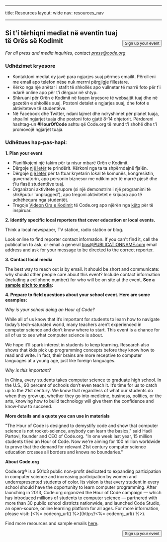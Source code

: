 * * *

title: Resources layout: wide nav: resources_nav

* * *

[<button style="float: right; margin-top: 50px">Sign up your event</button>](/#join)

## Si t'i tërhiqni mediat në eventin tuaj të Orës së Kodimit

*For all press and media inquiries, contact <press@code.org>*

### Udhëzimet kryesore

  * Kontaktoni mediat dy javë para ngjarjes suaj përmes emailit. Përcilleni me email apo telefon nëse nuk merrni përgjigje fillestare.
  * Kërko nga një anëtar i stafit të shkollës apo vullnetar të marrë foto për t'i ndarë online apo për t'i dërguar në shtyp.
  * Shkruani për Orën e Kodimit në faqen kryesore të websajtit tuaj dhe në gazetën e shkollës suaj. Postoni detalet e ngjarjes suaj, dhe fotot e aktiviteteve të studentëve.
  * Në Facebook dhe Twitter, ndani lajmet dhe ndryshimet për planet tuaja, shpallni ngjarjet tuaja dhe postoni foto gjatë 8-14 dhjetorit. Përdoreni hashtag-un **#HourOfCode** ashtu që Code.org të mund t'i shohë dhe t'i promovojë ngjarjet tuaja.

### Udhëzues hap-pas-hapi:

**1. Plan your event**

  * Planifikojeni një takim për ta nisur mbarë Orën e Kodimit.
  * Dërgoje [një letër](<%= hoc_uri('/resources/#sample-emails') %>) te prindërit. Kërkoni nga ta ta shpërndajnë fjalën.
  * Dërgoje [një letër](<%= hoc_uri('/resources/#sample-emails') %>) për ta ftuar kryetarin lokal të komunës, kongresistin, guvernatorin, apo personin biznesor me ndikim për të marrë pjesë dhe t'iu flasë studentëve tuaj.
  * Organizoni aktivitete grupore (si një demonstrim i një programimi të shkëputur 'unplugged'), apo tregoni aktivitetet e krijuara apo të udhëhequra nga studentët.
  * Tregoje [Videon Ora e Kodimit](<%= hoc_uri('/') %>) të Code.org apo njërën nga [këto](<%= hoc_uri('/resources#videos') %>) për të inspiruar.

**2. Identify specific local reporters that cover education or local events.**

Think a local newspaper, TV station, radio station or blog.

Look online to find reporter contact information. If you can't find it, call the publication to ask, or email a general tips@PUBLICATIONNAME.com email address and ask for your message to be directed to the correct reporter.

**3. Contact local media**

The best way to reach out is by email. It should be short and communicate: why should other people care about this event? Include contact information (including a cellphone number) for who will be on site at the event. **See a [sample pitch to media](<%= hoc_uri('/resources#sample-emails') %>):**

**4. Prepare to field questions about your school event. Here are some examples:**

*Why is your school doing an Hour of Code?*

While all of us know that it’s important for students to learn how to navigate today’s tech-saturated world, many teachers aren’t experienced in computer science and don’t know where to start. This event is a chance for all of us to see what computer science is about.

We hope it’ll spark interest in students to keep learning. Research also shows that kids pick up programming concepts before they know how to read and write. In fact, their brains are more receptive to computer languages at a young age, just like foreign languages.

*Why is this important?*

In China, every students takes computer science to graduate high school. In the U.S., 90 percent of schools don’t even teach it. It’s time for us to catch up to the 21st century. We know that regardless of what our students do when they grow up, whether they go into medicine, business, politics, or the arts, knowing how to build technology will give them the confidence and know-how to succeed.

**More details and a quote you can use in materials**

"The Hour of Code is designed to demystify code and show that computer science is not rocket-science, anybody can learn the basics," said Hadi Partovi, founder and CEO of Code.org. "In one week last year, 15 million students tried an Hour of Code. Now we're aiming for 100 million worldwide to prove that the demand for relevant 21st century computer science education crosses all borders and knows no boundaries."

**About Code.org**

Code.org® is a 501c3 public non-profit dedicated to expanding participation in computer science and increasing participation by women and underrepresented students of color. Its vision is that every student in every school should have the opportunity to learn computer programming. After launching in 2013, Code.org organized the Hour of Code campaign — which has introduced millions of students to computer science — partnered with more than 30 public school districts nationwide, and launched Code Studio, an open-source, online learning platform for all ages. For more information, please visit: [<%= codeorg_url() %>](http://<%= codeorg_url() %>).

  
Find more resources and sample emails [here](<%= hoc_uri('/resources') %>).

<a style="display: block" href="/#join"><button style="float: right;">Sign up your event</button></a>